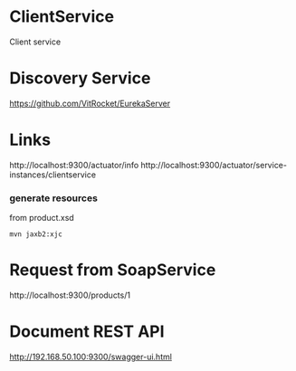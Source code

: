 # ClientService
Client service

# Discovery Service
https://github.com/VitRocket/EurekaServer

# Links
http://localhost:9300/actuator/info
http://localhost:9300/actuator/service-instances/clientservice

### generate resources
from product.xsd
```
mvn jaxb2:xjc
```

# Request from SoapService
http://localhost:9300/products/1

# Document REST API
http://192.168.50.100:9300/swagger-ui.html